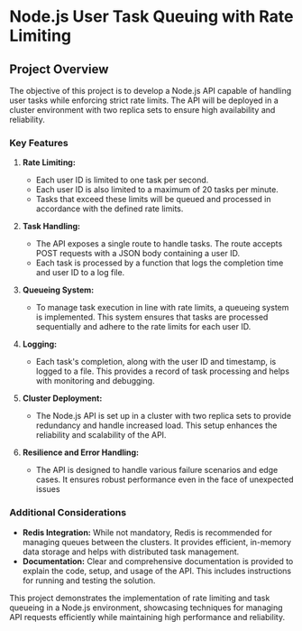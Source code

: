 # Node.js User Task Queuing with Rate Limiting

## Project Overview

The objective of this project is to develop a Node.js API capable of handling user tasks while enforcing strict rate limits. The API will be deployed in a cluster environment with two replica sets to ensure high availability and reliability.

### Key Features

1. **Rate Limiting:** 
   - Each user ID is limited to one task per second.
   - Each user ID is also limited to a maximum of 20 tasks per minute.
   - Tasks that exceed these limits will be queued and processed in accordance with the defined rate limits.

2. **Task Handling:**
   - The API exposes a single route to handle tasks. The route accepts POST requests with a JSON body containing a user ID.
   - Each task is processed by a function that logs the completion time and user ID to a log file.

3. **Queueing System:**
   - To manage task execution in line with rate limits, a queueing system is implemented. This system ensures that tasks are processed sequentially and adhere to the rate limits for each user ID.

4. **Logging:**
   - Each task's completion, along with the user ID and timestamp, is logged to a file. This provides a record of task processing and helps with monitoring and debugging.

5. **Cluster Deployment:**
   - The Node.js API is set up in a cluster with two replica sets to provide redundancy and handle increased load. This setup enhances the reliability and scalability of the API.

6. **Resilience and Error Handling:**
   - The API is designed to handle various failure scenarios and edge cases. It ensures robust performance even in the face of unexpected issues

### Additional Considerations

- **Redis Integration:** While not mandatory, Redis is recommended for managing queues between the clusters. It provides efficient, in-memory data storage and helps with distributed task management.
- **Documentation:** Clear and comprehensive documentation is provided to explain the code, setup, and usage of the API. This includes instructions for running and testing the solution.

This project demonstrates the implementation of rate limiting and task queueing in a Node.js environment, showcasing techniques for managing API requests efficiently while maintaining high performance and reliability.
